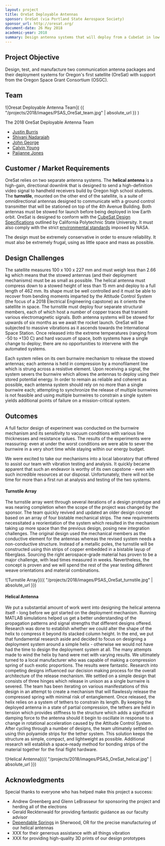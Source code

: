 ```yaml
---
layout: project
title: OreSat Deployable Antennas
sponsor: OreSat (via Portland State Aerospace Society)
sponsor_url: http://oresat.org/
document-date: 26 May 2018
academic-year: 2018
summary: Design antenna systems that will deploy from a CubeSat in low Earth orbit
---
```


## Project Objective

Design, test, and manufacture two communication antenna packages and their deployment systems for Oregon's first satellite (OreSat) with support from the Oregon Space Grant Consortium (OSGC).

## Team

![Oresat Deployable Antenna Team]( {{ "/projects/2018/images/PSAS_OreSat_team.jpg" | absolute_url }} )

The 2018 OreSat Deployable Antenna Team

* [Justin Burris](mailto:burris2@pdx.edu)
* [Shivani Nadarajah](mailto:shivani@pdx.edu)
* [John George](mailto:george22@pdx.edu)
* [Calvin Young](mailto:youngcal@pdx.edu)
* [Paijanne Jones](mailto:paijanne@pdx.edu)

## Customer / Market Requirements

OreSat relies on two separate antenna systems.  The **helical antenna** is a high-gain, directional downlink that is designed to send a high-definition video signal to handheld receivers build by Oregon high school students.  The **turnstile**, mounted on the other end of the satellite, is a suite of omnidirectional antennas designed to communicate with a ground control transmitter that will be stationed on top of the 4th Avenue Building.  Both antennas must be stowed for launch before being deployed in low Earth orbit.  OreSat is designed to conform with the [CubeSat Design Specifications](https://static1.squarespace.com/static/5418c831e4b0fa4ecac1bacd/t/56e9b62337013b6c063a655a/1458157095454/cds_rev13_final2.pdf) outlined by California Polytechnic State University.  It must also comply with the strict [environmental standards](https://standards.nasa.gov/standard/gsfc/gsfc-std-7000) imposed by NASA.  

The design must be extremely conservative in order to ensure reliability.  It must also be extremely frugal, using as little space and mass as possible.  

## Design Challenges

The satellite measures 100 x 100 x 227 mm and must weigh less than 2.66 kg which means that the stowed antennas (and their deployment mechanisms) must be as small as possible.  The helical antenna must compress down to a stowed height of less than 15 mm and deploy to a full length of 462 mm.  Its shape must be well controlled and it must be able to recover from bending moments imparted by the Attitude Control System (the focus of a 2018 Electrical Engineering capstone) as it orients the satellite in space.  The turnstile must deploy four separate structural members, each of which host a number of copper traces that transmit various electromagnetic signals.  Both antenna systems will be stowed for upwards of six months as we await the rocket launch.  OreSat will be subjected to massive vibrations as it ascends towards the International Space Station.  Once released into the extreme temperatures (ranging from -50 to +130 C) and hard vacuum of space, both systems have a single change to deploy; there are no opportunities to intervene with the automated systems.  

Each system relies on its own burnwire mechanism to release the stowed antennas; each antenna is held in compression by a monofilament line which is strung across a resistive element.  Upon receiving a signal, the system severs the burnwire which allows the antennas to deploy using their stored potential energy.  In order to remain as reliable and coherent as possible, each antenna system should rely on no more than a single burnwire each; attempting to synchronize the release of multiple burnwires is not feasible and using multiple burnwires to constrain a single system yields additional points of failure on a mission-critical system.  

## Outcomes

A full factor design of experiment was conducted on the burnwire mechanism and its sensitivity to vacuum conditions with various line thicknesses and resistance values.  The results of the experiments were reassuring: even at under the worst conditions we were able to sever the burnwire in a very short time while staying within our energy budget.  

We were excited to take our mechanisms into a local laboratory that offered to assist our team with vibration testing and analysis.  It quickly became apparent that such an endeavor is worthy of its own capstone - even with such incredible resources at our disposal.  Unfortunately, there will not be time for more than a first run at analysis and testing of the two systems.

#### Turnstile Array

The turnstile array went through several iterations of a design prototype and was nearing completion when the scope of the project was changed by the sponsor.  The team quickly revived and updated an older design concept based on an array of four bistable mechanical strips.  The new requirements necessitated a reorientation of the system which resulted in the mechanism taking up more space than the previous design, posing new integration challenges.  The original design used the mechanical members as the conductive element for the antennas whereas the revised system needs a non-conductive structure.  Instead of a metallic poles, the turnstile will be constructed using thin strips of copper embedded in a bistable layup of fiberglass.  Sourcing the right aerospace-grade material has proven to be a major challenge, with lead times measured in weeks.  Nevertheless, the concept is proven and we will spend the rest of the year testing different weave orientations and material combinations.  

![Turnstile Array]({{ "/projects/2018/images/PSAS_OreSat_turnstile.jpg" | absolute_url }})

#### Helical Antenna

We put a substantial amount of work went into designing the helical antenna itself - long before we got started on the deployment mechanism.  Running MATLAB simulations helped us get a better understanding of the propagation patterns and signal strengths that different designs offered.  Research was done to establish whether we could alter the shape of the helix to compress it beyond its stacked column height.  In the end, we put that fundamental research aside and decided to focus on designing a deployment system around a simple helix - otherwise we would not have had the time to design the deployment system at all.  The many attempts made to wind the helix by hand were met with varying results.  We ultimately turned to a local manufacturer who was capable of making a compression spring of such exotic proportions.  The results were fantastic.  Research into competing designs influenced our decision making process for the overall architecture of the release mechanism.  We settled on a simple design that consists of three hinges which release in unison as a single burnwire is severed.  The team has been iterating on various manifestations of this design in an attempt to create a mechanism that will flawlessly release the compressed spring with minimal risk of entanglement.  Once released, the helix relies on a system of tethers to constrain its length.  By keeping the deployed antenna in a state of partial compression, the tethers are held in tension which provides stiffness to the structure which adds a significant damping force to the antenna should it begin to oscillate in response to a change in rotational acceleration caused by the Attitude Control System.  After cycling through a number of designs, the team ultimately settled on using thin polyamide strips for the tether system.  This solution keeps the structure as simple, compact, and lightweight as possible.  Additional research will establish a space-ready method for bonding strips of the material together for the final flight hardware.  

![Helical Antenna]({{ "/projects/2018/images/PSAS_OreSat_helical.jpg" | absolute_url }})

## Acknowledgments

Special thanks to everyone who has helped make this project a success:

* Andrew Greenberg and Glenn LeBrasseur for sponsoring the project and herding all of the electrons
* Gerald Recktenwald for providing fantastic guidance as our faculty advisor
* [Dependable Springs](http://dependablespring.com/spring/) in Sherwood, OR for the precise manufacturing of our helical antennas
* XXX for their generous assistance with all things vibration
* XXX for providing high-quality 3D prints of our design prototypes
